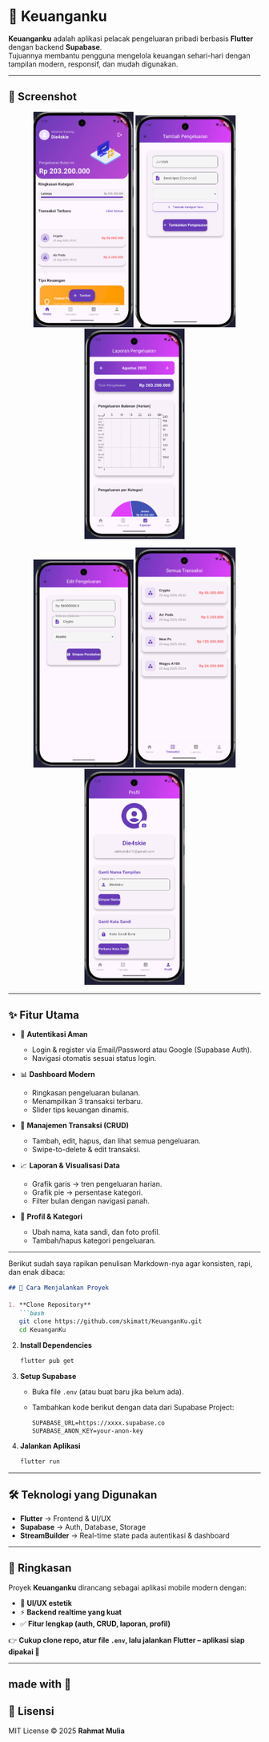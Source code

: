 # 📱 Keuanganku

**Keuanganku** adalah aplikasi pelacak pengeluaran pribadi berbasis **Flutter** dengan backend **Supabase**.  
Tujuannya membantu pengguna mengelola keuangan sehari-hari dengan tampilan modern, responsif, dan mudah digunakan.

---

## 📸 Screenshot
<p align="center">
  <img src="assets/readme/1.png" width="200"/>
  <img src="assets/readme/2.png" width="200"/>
  <img src="assets/readme/3.png" width="200"/>
</p>
<p align="center">
  <img src="assets/readme/4.png" width="200"/>
  <img src="assets/readme/5.png" width="200"/>
  <img src="assets/readme/6.png" width="200"/>
</p>

---

## ✨ Fitur Utama
- 🔐 **Autentikasi Aman**  
  - Login & register via Email/Password atau Google (Supabase Auth).  
  - Navigasi otomatis sesuai status login.

- 📊 **Dashboard Modern**  
  - Ringkasan pengeluaran bulanan.  
  - Menampilkan 3 transaksi terbaru.  
  - Slider tips keuangan dinamis.  

- 📝 **Manajemen Transaksi (CRUD)**  
  - Tambah, edit, hapus, dan lihat semua pengeluaran.  
  - Swipe-to-delete & edit transaksi.  

- 📈 **Laporan & Visualisasi Data**  
  - Grafik garis → tren pengeluaran harian.  
  - Grafik pie → persentase kategori.  
  - Filter bulan dengan navigasi panah.  

- 👤 **Profil & Kategori**  
  - Ubah nama, kata sandi, dan foto profil.  
  - Tambah/hapus kategori pengeluaran.  

---

Berikut sudah saya rapikan penulisan Markdown-nya agar konsisten, rapi, dan enak dibaca:

````markdown
## 🚀 Cara Menjalankan Proyek

1. **Clone Repository**
   ```bash
   git clone https://github.com/skimatt/KeuanganKu.git
   cd KeuanganKu
````

2. **Install Dependencies**

   ```bash
   flutter pub get
   ```

3. **Setup Supabase**

   * Buka file `.env` (atau buat baru jika belum ada).
   * Tambahkan kode berikut dengan data dari Supabase Project:

     ```env
     SUPABASE_URL=https://xxxx.supabase.co
     SUPABASE_ANON_KEY=your-anon-key
     ```

4. **Jalankan Aplikasi**

   ```bash
   flutter run
   ```

---

## 🛠️ Teknologi yang Digunakan

* **Flutter** → Frontend & UI/UX
* **Supabase** → Auth, Database, Storage
* **StreamBuilder** → Real-time state pada autentikasi & dashboard

---

## 📖 Ringkasan

Proyek **Keuanganku** dirancang sebagai aplikasi mobile modern dengan:

* 🎨 **UI/UX estetik**
* ⚡ **Backend realtime yang kuat**
* ✅ **Fitur lengkap (auth, CRUD, laporan, profil)**

👉 **Cukup clone repo, atur file `.env`, lalu jalankan Flutter – aplikasi siap dipakai 🚀**

---

## made with 💖

## 📄 Lisensi

MIT License © 2025 **Rahmat Mulia**


